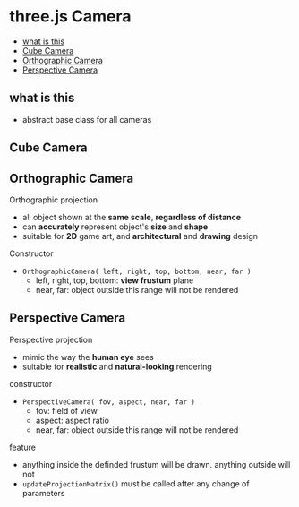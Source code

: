 # three.js Camera

* [what is this](#what-is-this)
* [Cube Camera](#cube-camera)
* [Orthographic Camera](#orthographic-camera)
* [Perspective Camera](#perspective-camera)

## what is this

- abstract base class for all cameras

## Cube Camera

## Orthographic Camera

Orthographic projection

- all object shown at the **same scale**, **regardless of distance**
- can **accurately** represent object's **size** and **shape**
- suitable for **2D** game art, and **architectural** and **drawing** design

Constructor

- `OrthographicCamera( left, right, top, bottom, near, far )`
  - left, right, top, bottom: **view frustum** plane
  - near, far: object outside this range will not be rendered

## Perspective Camera

Perspective projection

- mimic the way the **human eye** sees
- suitable for **realistic** and **natural-looking** rendering

constructor

- `PerspectiveCamera( fov, aspect, near, far )`
  - fov: field of view
  - aspect: aspect ratio
  - near, far: object outside this range will not be rendered

feature

- anything inside the definded frustum will be drawn. anything outside will not
- `updateProjectionMatrix()` must be called after any change of parameters
